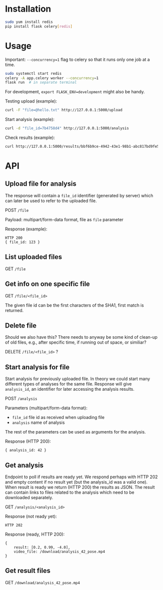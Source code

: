 # Installation

```bash
sudo yum install redis
pip install flask celery[redis]
```

# Usage

Important: `--concurrency=1` flag to celery so that it runs only one job at a time.

```bash
sudo systemctl start redis
celery -A app.celery worker --concurrency=1
flask run  # in separate terminal
```

For development, `export FLASK_ENV=development` might also be handy.

Testing upload (example):

```bash
curl -F "file=@hello.txt" http://127.0.0.1:5000/upload
```

Start analysis (example):

```bash
curl -d "file_id=7b4758d4" http://127.0.0.1:5000/analysis
```

Check results (example):

```bash
curl http://127.0.0.1:5000/results/bbf6b9ce-4942-43e1-98b1-abc817bd9fe5
```


# API

## Upload file for analysis

The response will contain a `file_id` identifier (generated by server) which can
later be used to refer to the uploaded file.

POST `/file`

Payload: multipart/form-data format, file as `file` parameter

Response (example):

    HTTP 200
    { file_id: 123 }
    
## List uploaded files

GET `/file`

## Get info on one specific file

GET `/file/<file_id>`

The given file id can be the first characters of the SHA1, first match is returned.

## Delete file

Should we also have this? There needs to anyway be some kind of clean-up of old
files, e.g., after specific time, if running out of space, or similiar?

DELETE `/file/<file_id>` ?


## Start analysis for file

Start analysis for previously uploaded file. In theory we could start many
different types of analyses for the same file. Response will give `analysis_id`,
an identifier for later accessing the analysis results.

POST `/analysis`

Parameters (multipart/form-data format):

- `file_id` file id as received when uploading file
- `analysis` name of analysis

The rest of the parameters can be used as arguments for the analysis.

Response (HTTP 200):

    { analysis_id: 42 }

## Get analysis

Endpoint to poll if results are ready yet. We respond perhaps with HTTP 202 and
empty content if no result yet (but the analysis_id was a valid one). When result
is ready we return (HTTP 200) the results as JSON. The result can contain links to
files related to the analysis which need to be downloaded separately.

GET `/analysis/<analysis_id>`

Response (not ready yet):

    HTTP 202

Response (ready, HTTP 200):

    {
        result: [0.2, 0.99, -4.0],
        video_file: /download/analysis_42_pose.mp4
    }

## Get result files

GET `/download/analysis_42_pose.mp4`

